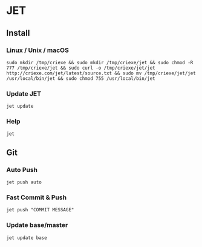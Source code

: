 # JET

## Install

### Linux / Unix / macOS
```
sudo mkdir /tmp/criexe && sudo mkdir /tmp/criexe/jet && sudo chmod -R 777 /tmp/criexe/jet && sudo curl -o /tmp/criexe/jet/jet http://criexe.com/jet/latest/source.txt && sudo mv /tmp/criexe/jet/jet /usr/local/bin/jet && sudo chmod 755 /usr/local/bin/jet
``` 

### Update JET
```jet update```

### Help
```jet```

## Git

### Auto Push
```jet push auto```

### Fast Commit & Push
```jet push "COMMIT MESSAGE"```

### Update base/master
```jet update base```
